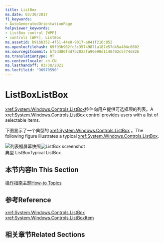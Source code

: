 ```yaml
---
title: ListBox
ms.date: 03/30/2017
f1_keywords:
- AutoGeneratedOrientationPage
helpviewer_keywords:
- ListBox control [WPF]
- controls [WPF], ListBox
ms.assetid: b91bb352-4f51-44e0-9017-a041f216c852
ms.openlocfilehash: 69f93b902fc3c35749871a187e57d45a404c6602
ms.sourcegitcommit: bf5dd80f4d7b202afa90e90d1148402c5474d826
ms.translationtype: MT
ms.contentlocale: zh-CN
ms.lasthandoff: 03/30/2021
ms.locfileid: "96970590"
---
```

# <a name="listbox"></a><span data-ttu-id="edb41-102">ListBox</span><span class="sxs-lookup"><span data-stu-id="edb41-102">ListBox</span></span>
<span data-ttu-id="edb41-103"><xref:System.Windows.Controls.ListBox>控件向用户提供可选择项的列表。</span><span class="sxs-lookup"><span data-stu-id="edb41-103">A <xref:System.Windows.Controls.ListBox> control provides users with a list of selectable items.</span></span>  
  
 <span data-ttu-id="edb41-104">下图显示了一个典型的 <xref:System.Windows.Controls.ListBox> 。</span><span class="sxs-lookup"><span data-stu-id="edb41-104">The following figure illustrates a typical <xref:System.Windows.Controls.ListBox>.</span></span>  
  
 <span data-ttu-id="edb41-105">![列表框屏幕快照](./media/ss-ctl-listbox.gif "SS_CTL_listbox")</span><span class="sxs-lookup"><span data-stu-id="edb41-105">![ListBox screenshot](./media/ss-ctl-listbox.gif "SS_CTL_listbox")</span></span>  
<span data-ttu-id="edb41-106">典型 ListBox</span><span class="sxs-lookup"><span data-stu-id="edb41-106">Typical ListBox</span></span>  
  
## <a name="in-this-section"></a><span data-ttu-id="edb41-107">本节内容</span><span class="sxs-lookup"><span data-stu-id="edb41-107">In This Section</span></span>  
 [<span data-ttu-id="edb41-108">操作指南主题</span><span class="sxs-lookup"><span data-stu-id="edb41-108">How-to Topics</span></span>](listbox-how-to-topics.md)  
  
## <a name="reference"></a><span data-ttu-id="edb41-109">参考</span><span class="sxs-lookup"><span data-stu-id="edb41-109">Reference</span></span>  
 <xref:System.Windows.Controls.ListBox>  
  <xref:System.Windows.Controls.ListBoxItem>  
  
## <a name="related-sections"></a><span data-ttu-id="edb41-110">相关章节</span><span class="sxs-lookup"><span data-stu-id="edb41-110">Related Sections</span></span>
